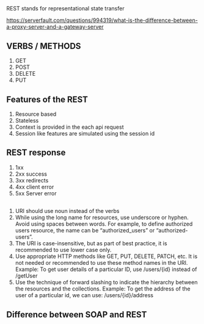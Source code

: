 ## 
REST stands for representational state transfer

https://serverfault.com/questions/994319/what-is-the-difference-between-a-proxy-server-and-a-gateway-server

## VERBS / METHODS 
1. GET 
2. POST 
3. DELETE 
4. PUT

## Features of the REST 
1. Resource based
2. Stateless
3. Context is provided in the each api request
4. Session like features are simulated using the session id

## REST response
1. 1xx 
2. 2xx success
3. 3xx redirects
4. 4xx client error
5. 5xx Server error 

##
1. URI should use noun instead of the verbs  
2. While using the long name for resources, use underscore or hyphen. Avoid using spaces between words. For example, to define authorized users resource, the name can be “authorized_users” or “authorized-users”.
3. The URI is case-insensitive, but as part of best practice, it is recommended to use lower case only.
4. Use appropriate HTTP methods like GET, PUT, DELETE, PATCH, etc. It is not needed or recommended to use these method names in the URI. Example: To get user details of a particular ID, use /users/{id} instead of /getUser
5. Use the technique of forward slashing to indicate the hierarchy between the resources and the collections. Example: To get the address of the user of a particular id, we can use: /users/{id}/address

## Difference between SOAP and REST